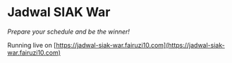 # Jadwal SIAK War
*Prepare your schedule and be the winner!*

Running live on [https://jadwal-siak-war.fairuzi10.com](https://jadwal-siak-war.fairuzi10.com)
